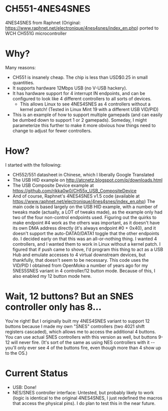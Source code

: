 # CH551-4NES4SNES
4NES4SNES from Raphnet (Original: https://www.raphnet.net/electronique/4nes4snes/index_en.php) ported to WCH CH551G microcontroller

# Why?
Many reasons:
- CH551 is insanely cheap.  The chip is less than USD$0.25 in small quantities.
- It supports hardware 12Mbps USB (no V-USB hackery).
- It has hardware support for 4 interrupt IN endpoints, and can be configured to look like 4 different controllers to all sorts of devices.
  - This allows Linux to see 4NES4SNES as 4 controllers without a kernel patch!  (Tested in Linux Mint 19 with a different USB VID/PID)
- This is an example of how to support multiple gamepads (and can easily be dumbed down to support 1 or 2 gamepads).  Someday, I might parameterize this further to make it more obvious how things need to change to adjust for fewer controllers.

# How?
I started with the following:
- CH552/551 datasheet in Chinese, which I liberally Google Translated
- The USB HID example on http://atcnetz.blogspot.com/p/downloads.html
- The USB Composite Device example at https://github.com/rikka0w0/CH55x_USB_CompositeDevice
- And of course, Raphnet's 4NES4SNES v1.5 code (available at https://www.raphnet.net/electronique/4nes4snes/index_en.php)
The main code is based largely on the USB HID example, with a number of tweaks made (actually, a LOT of tweaks made), as the example only had two of the four non-control endpoints used.  Figuring out the quirks to make endpoint #4 work as the others was important, as it doesn't have its own DMA address directly (it's always endpoint #0 + 0x40), and it doesn't support the auto-DATA0/DATA1 toggle that the other endpoints do.
I decided early on that this was an all-or-nothing thing.  I wanted 4 controllers, and I wanted them to work in Linux without a kernel patch.  I figured that if push came to shove, I'd program this thing to act as a USB Hub and emulate accesses to 4 virtual downstream devices, but thankfully, that doesn't seem to be necessary.
This code uses the VID/PID I obtained from OpenMoko a number of years ago for my 5NES5SNES variant in 4 controller/12 button mode.  Because of this, I also enabled my 12 button mode here.

# Wait, 12 buttons?  But an SNES controller only has 8...
You're right!  But I originally built my 4NES4SNES variant to support 12 buttons because I made my own "SNES" controllers (two 4021 shift registers cascaded), which allows me to access the additional 4 buttons.  You can use actual SNES controllers with this version as well, but buttons 9-12 will never fire.  (It's sort of the same as using NES controllers with it -- you'll only ever see 4 of the buttons fire, even though more than 4 show up to the OS.)

# Current Status
- USB: Done!
- NES/SNES controller interface: Untested, but probably likely to work (logic is identical to the original 4NES4SNES, I just redefined the macros that access the physical pins).  I do plan to test this in the near future.
